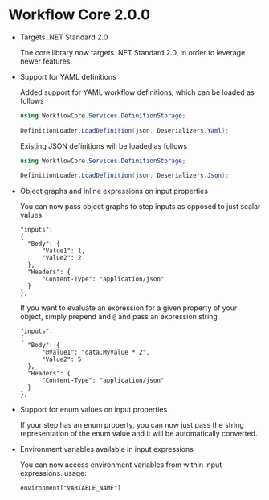 # Workflow Core 2.0.0

* Targets .NET Standard 2.0

  The core library now targets .NET Standard 2.0, in order to leverage newer features.

* Support for YAML definitions

  Added support for YAML workflow definitions, which can be loaded as follows
  ```c#
  using WorkflowCore.Services.DefinitionStorage;
  ...
  DefinitionLoader.LoadDefinition(json, Deserializers.Yaml);
  ```

  Existing JSON definitions will be loaded as follows
  ```c#
  using WorkflowCore.Services.DefinitionStorage;
  ...
  DefinitionLoader.LoadDefinition(json, Deserializers.Json);
  ```
  
* Object graphs and inline expressions on input properties

  You can now pass object graphs to step inputs as opposed to just scalar values
  ```
  "inputs": 
  {    
    "Body": {
        "Value1": 1,
        "Value2": 2
    },
    "Headers": {
        "Content-Type": "application/json"
    }
  },
  ```
  If you want to evaluate an expression for a given property of your object, simply prepend and `@` and pass an expression string
  ```
  "inputs": 
  {    
    "Body": {
        "@Value1": "data.MyValue * 2",
        "Value2": 5
    },
    "Headers": {
        "Content-Type": "application/json"
    }
  },
  ```

* Support for enum values on input properties

  If your step has an enum property, you can now just pass the string representation of the enum value and it will be automatically converted.

* Environment variables available in input expressions

  You can now access environment variables from within input expressions.
  usage:
  ```
  environment["VARIABLE_NAME"]
  ```


